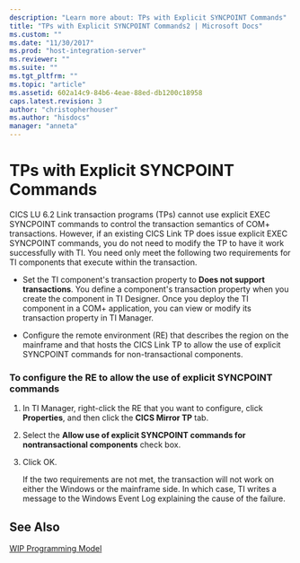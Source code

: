 ```yaml
---
description: "Learn more about: TPs with Explicit SYNCPOINT Commands"
title: "TPs with Explicit SYNCPOINT Commands2 | Microsoft Docs"
ms.custom: ""
ms.date: "11/30/2017"
ms.prod: "host-integration-server"
ms.reviewer: ""
ms.suite: ""
ms.tgt_pltfrm: ""
ms.topic: "article"
ms.assetid: 602a14c9-84b6-4eae-88ed-db1200c18958
caps.latest.revision: 3
author: "christopherhouser"
ms.author: "hisdocs"
manager: "anneta"
---
```

# TPs with Explicit SYNCPOINT Commands
CICS LU 6.2 Link transaction programs (TPs) cannot use explicit EXEC SYNCPOINT commands to control the transaction semantics of COM+ transactions. However, if an existing CICS Link TP does issue explicit EXEC SYNCPOINT commands, you do not need to modify the TP to have it work successfully with TI. You need only meet the following two requirements for TI components that execute within the transaction.  
  
-   Set the TI component's transaction property to **Does not support transactions**. You define a component's transaction property when you create the component in TI Designer. Once you deploy the TI component in a COM+ application, you can view or modify its transaction property in TI Manager.  
  
-   Configure the remote environment (RE) that describes the region on the mainframe and that hosts the CICS Link TP to allow the use of explicit SYNCPOINT commands for non-transactional components.  
  
### To configure the RE to allow the use of explicit SYNCPOINT commands  
  
1. In TI Manager, right-click the RE that you want to configure, click **Properties**, and then click the **CICS Mirror TP** tab.  
  
2. Select the **Allow use of explicit SYNCPOINT commands for nontransactional components** check box.  
  
3. Click OK.  
  
   If the two requirements are not met, the transaction will not work on either the Windows or the mainframe side. In which case, TI writes a message to the Windows Event Log explaining the cause of the failure.  
  
## See Also  
 [WIP Programming Model](../core/wip-programming-model2.md)
